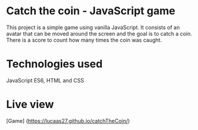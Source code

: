 # Catch the coin - JavaScript game

This project is a simple game using vanilla JavaScript.
It consists of an avatar that can be moved around the screen and the goal is to catch a coin.
There is a score to count how many times the coin was caught.

# Technologies used

JavaScript ES6, HTML and CSS

# Live view
[Game] (https://lucaas27.github.io/catchTheCoin/)

